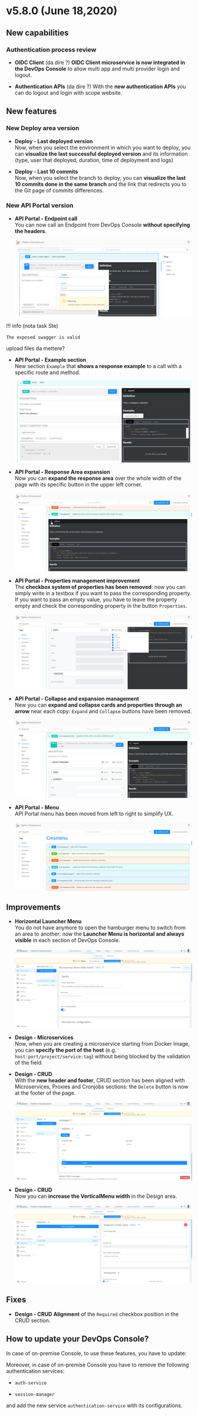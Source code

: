 # v5.8.0 (June 18,2020)

## New capabilities

### Authentication process review

* **OIDC Client**    (da dire ?)
    **OIDC Client microservice is now integrated in the DevOps Console** to allow multi app and multi provider login and logout.


* **Authentication APIs**    (da dire ?)
    With the **new authentication APIs** you can do logout and login with scope website.

## New features

### New Deploy area version

* **Deploy - Last deployed version**        
    Now, when you select the environment in which you want to deploy, you can **visualize the last successful deployed version** and its information (type, user that deployed, duration, time of deployment and logs)

* **Deploy - Last 10 commits**        
    Now, when you select the branch to deploy, you can **visualize the last 10 commits done in the same branch** and the link that redirects you to the Git page of commits differences.

### New API Portal version

* **API Portal - Endpoint call**        
    You can now call an Endpoint from DevOps Console **without specifying the headers**.

    ![API-portal-header](img/API-portal-header.png)

!!! info (nota task Ste)

    The exposed swagger is valid

upload files da mettere?

* **API Portal - Example section**        
    New section `Example` that **shows a response example** to a call with a specific route and method.

    ![APIportal-example](img/APIportal-example.png)

* **API Portal - Response Area expansion**       
    Now you can **expand the response area** over the whole width of the page with its specific button in the upper left corner. 

    ![APIportal-response-area](img/APIportal-response-area.png)

* **API Portal - Properties management improvement**        
    The **checkbox system of properties has been removed**: now you can simply write in a textbox if you want to pass the corresponding property. If you want to pass an empty value, you have to leave the property empty and check the corresponding property in the button `Properties`.

    ![APIportal-checkbox](img/APIportal-checkbox.png)

* **API Portal - Collapse and expansion management**        
    New you can **expand and collapse cards and properties through an arrow** near each copy: `Expand` and `Collapse` buttons have been removed.

    ![APIportal-collapse](img/APIportal-collapse.png)

* **API Portal - Menu**        
    API Portal menu has been moved from left to right to simplify UX.

    ![APIportal-menu](img/APIportal-menu.png)

## Improvements

* **Horizontal Launcher Menu**             
    You do not have anymore to open the hamburger menu to switch from an area to another: now the **Launcher Menu is horizontal and always visible** in each section of DevOps Console.

    ![launcher-menu](img/launcher-menu.png)

* **Design - Microservices**              
    Now, when you are creating a microservice starting from Docker Image, you can **specify the port of the host** (e.g. `host:port/project/service:tag`) without being blocked by the validation of the field.

* **Design - CRUD**        
    With the **new header and footer**, CRUD section has been aligned with Microservices, Proxies and Cronjobs sections: the `Delete` button is now at the footer of the page.

    ![delete-crud](img/delete-crud.png) 

* **Design - CRUD**      
    Now you can **increase the VerticalMenu width** in the Design area.

    ![width-menu](img/width-menu.png)



## Fixes

* **Design - CRUD**
    **Alignment** of the `Required` checkbox position in the CRUD section.

## How to update your DevOps Console?

In case of on-premise Console, to use these features, you have to update:


Moreover, in case of on-premise Console you have to remove the following authentication services:

* `auth-service`

* `session-manager`

and add the new service `authentication-service` with its configurations.
